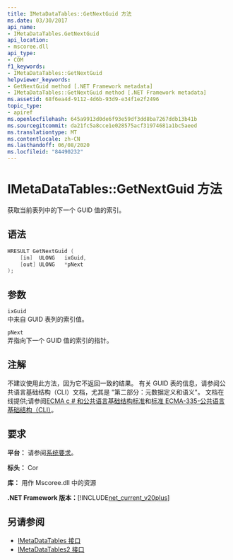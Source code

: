```yaml
---
title: IMetaDataTables::GetNextGuid 方法
ms.date: 03/30/2017
api_name:
- IMetaDataTables.GetNextGuid
api_location:
- mscoree.dll
api_type:
- COM
f1_keywords:
- IMetaDataTables::GetNextGuid
helpviewer_keywords:
- GetNextGuid method [.NET Framework metadata]
- IMetaDataTables::GetNextGuid method [.NET Framework metadata]
ms.assetid: 68f6ea4d-9112-4d6b-93d9-e34f1e2f2496
topic_type:
- apiref
ms.openlocfilehash: 645a9913d0de6f93e59df3dd8ba7267ddb13b41b
ms.sourcegitcommit: da21fc5a8cce1e028575acf31974681a1bc5aeed
ms.translationtype: MT
ms.contentlocale: zh-CN
ms.lasthandoff: 06/08/2020
ms.locfileid: "84490232"
---
```

# <a name="imetadatatablesgetnextguid-method"></a>IMetaDataTables::GetNextGuid 方法
获取当前表列中的下一个 GUID 值的索引。  
  
## <a name="syntax"></a>语法  
  
```cpp  
HRESULT GetNextGuid (  
    [in]  ULONG   ixGuid,  
    [out] ULONG   *pNext  
);  
```  
  
## <a name="parameters"></a>参数  
 `ixGuid`  
 中来自 GUID 表列的索引值。  
  
 `pNext`  
 弄指向下一个 GUID 值的索引的指针。  
  
## <a name="remarks"></a>注解  

  不建议使用此方法，因为它不返回一致的结果。 有关 GUID 表的信息，请参阅公共语言基础结构（CLI）文档，尤其是 "第二部分：元数据定义和语义"。 文档在线提供;请参阅[ECMA c # 和公共语言基础结构标准](../../../standard/components.md#applicable-standards)和[标准 ECMA-335-公共语言基础结构（CLI）](http://www.ecma-international.org/publications/standards/Ecma-335.htm)。  
  
## <a name="requirements"></a>要求  
 **平台：** 请参阅[系统要求](../../get-started/system-requirements.md)。  
  
 **标头：** Cor  
  
 **库：** 用作 Mscoree.dll 中的资源  
  
 **.NET Framework 版本：**[!INCLUDE[net_current_v20plus](../../../../includes/net-current-v20plus-md.md)]  
  
## <a name="see-also"></a>另请参阅

- [IMetaDataTables 接口](imetadatatables-interface.md)
- [IMetaDataTables2 接口](imetadatatables2-interface.md)
